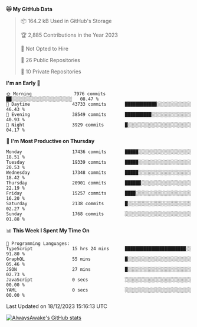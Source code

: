 <!--START_SECTION:waka-->
**🐱 My GitHub Data** 

> 📦 164.2 kB Used in GitHub's Storage 
 > 
> 🏆 2,885 Contributions in the Year 2023
 > 
> 🚫 Not Opted to Hire
 > 
> 📜 26 Public Repositories 
 > 
> 🔑 10 Private Repositories 
 > 
**I'm an Early 🐤** 

```text
🌞 Morning                7976 commits        ██░░░░░░░░░░░░░░░░░░░░░░░   08.47 % 
🌆 Daytime                43733 commits       ████████████░░░░░░░░░░░░░   46.43 % 
🌃 Evening                38549 commits       ██████████░░░░░░░░░░░░░░░   40.93 % 
🌙 Night                  3929 commits        █░░░░░░░░░░░░░░░░░░░░░░░░   04.17 % 
```
📅 **I'm Most Productive on Thursday** 

```text
Monday                   17436 commits       █████░░░░░░░░░░░░░░░░░░░░   18.51 % 
Tuesday                  19339 commits       █████░░░░░░░░░░░░░░░░░░░░   20.53 % 
Wednesday                17348 commits       █████░░░░░░░░░░░░░░░░░░░░   18.42 % 
Thursday                 20901 commits       ██████░░░░░░░░░░░░░░░░░░░   22.19 % 
Friday                   15257 commits       ████░░░░░░░░░░░░░░░░░░░░░   16.20 % 
Saturday                 2138 commits        █░░░░░░░░░░░░░░░░░░░░░░░░   02.27 % 
Sunday                   1768 commits        ░░░░░░░░░░░░░░░░░░░░░░░░░   01.88 % 
```


📊 **This Week I Spent My Time On** 

```text
💬 Programming Languages: 
TypeScript               15 hrs 24 mins      ███████████████████████░░   91.80 % 
GraphQL                  55 mins             █░░░░░░░░░░░░░░░░░░░░░░░░   05.46 % 
JSON                     27 mins             █░░░░░░░░░░░░░░░░░░░░░░░░   02.73 % 
JavaScript               0 secs              ░░░░░░░░░░░░░░░░░░░░░░░░░   00.00 % 
YAML                     0 secs              ░░░░░░░░░░░░░░░░░░░░░░░░░   00.00 % 
```


 Last Updated on 18/12/2023 15:16:13 UTC
<!--END_SECTION:waka-->

[![AlwaysAwake's GitHub stats](https://github-readme-stats.vercel.app/api?username=AlwaysAwake&show_icons=true&theme=github_dark&count_private=true)](https://github.com/AlwaysAwake/AlwaysAwake)
